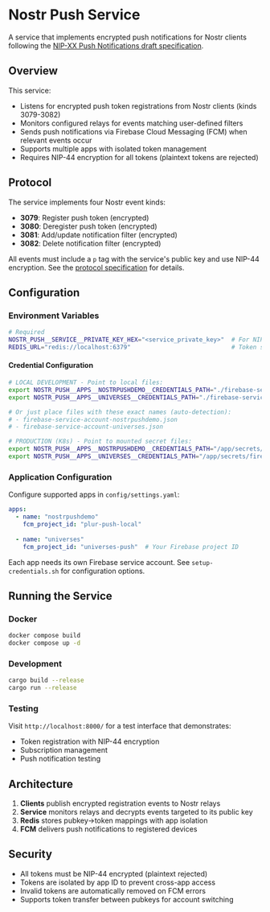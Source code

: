 # Nostr Push Service

A service that implements encrypted push notifications for Nostr clients following the [NIP-XX Push Notifications draft specification](docs/nip-xx-push-notifications.md).

## Overview

This service:
- Listens for encrypted push token registrations from Nostr clients (kinds 3079-3082)
- Monitors configured relays for events matching user-defined filters
- Sends push notifications via Firebase Cloud Messaging (FCM) when relevant events occur
- Supports multiple apps with isolated token management
- Requires NIP-44 encryption for all tokens (plaintext tokens are rejected)

## Protocol

The service implements four Nostr event kinds:

- **3079**: Register push token (encrypted)
- **3080**: Deregister push token (encrypted)  
- **3081**: Add/update notification filter (encrypted)
- **3082**: Delete notification filter (encrypted)

All events must include a `p` tag with the service's public key and use NIP-44 encryption. See the [protocol specification](docs/nip-xx-push-notifications.md) for details.

## Configuration

### Environment Variables

```bash
# Required
NOSTR_PUSH__SERVICE__PRIVATE_KEY_HEX="<service_private_key>"  # For NIP-44 decryption
REDIS_URL="redis://localhost:6379"                            # Token storage
```

#### Credential Configuration

```bash
# LOCAL DEVELOPMENT - Point to local files:
export NOSTR_PUSH__APPS__NOSTRPUSHDEMO__CREDENTIALS_PATH="./firebase-service-account-nostrpushdemo.json"
export NOSTR_PUSH__APPS__UNIVERSES__CREDENTIALS_PATH="./firebase-service-account-universes.json"

# Or just place files with these exact names (auto-detection):
# - firebase-service-account-nostrpushdemo.json
# - firebase-service-account-universes.json

# PRODUCTION (K8s) - Point to mounted secret files:
export NOSTR_PUSH__APPS__NOSTRPUSHDEMO__CREDENTIALS_PATH="/app/secrets/firebase-nostrpushdemo.json"
export NOSTR_PUSH__APPS__UNIVERSES__CREDENTIALS_PATH="/app/secrets/firebase-universes.json"
```

### Application Configuration

Configure supported apps in `config/settings.yaml`:

```yaml
apps:
  - name: "nostrpushdemo"
    fcm_project_id: "plur-push-local"
    
  - name: "universes"
    fcm_project_id: "universes-push"  # Your Firebase project ID
```

Each app needs its own Firebase service account. See `setup-credentials.sh` for configuration options.

## Running the Service

### Docker

```bash
docker compose build
docker compose up -d
```

### Development

```bash
cargo build --release
cargo run --release
```

### Testing

Visit `http://localhost:8000/` for a test interface that demonstrates:
- Token registration with NIP-44 encryption
- Subscription management
- Push notification testing

## Architecture

1. **Clients** publish encrypted registration events to Nostr relays
2. **Service** monitors relays and decrypts events targeted to its public key
3. **Redis** stores pubkey→token mappings with app isolation
4. **FCM** delivers push notifications to registered devices

## Security

- All tokens must be NIP-44 encrypted (plaintext rejected)
- Tokens are isolated by app ID to prevent cross-app access
- Invalid tokens are automatically removed on FCM errors
- Supports token transfer between pubkeys for account switching